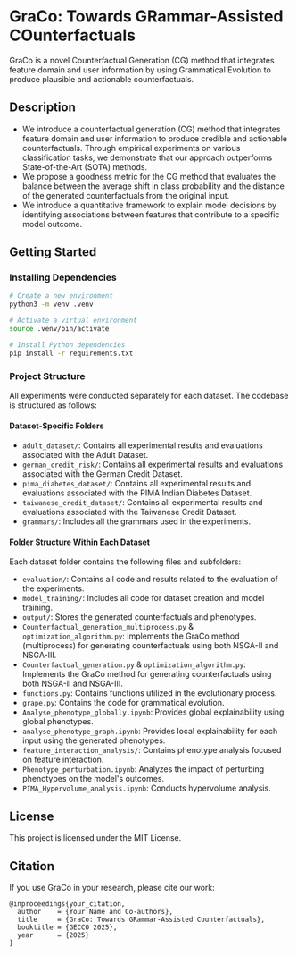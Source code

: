 
# GraCo: Towards GRammar-Assisted COunterfactuals

GraCo is a novel Counterfactual Generation (CG) method that integrates feature domain and user information by using Grammatical Evolution to produce plausible and actionable counterfactuals.

## Description

- We introduce a counterfactual generation (CG) method that integrates feature domain and user information to produce credible and actionable counterfactuals. Through empirical experiments on various classification tasks, we demonstrate that our approach outperforms State-of-the-Art (SOTA) methods.
- We propose a goodness metric for the CG method that evaluates the balance between the average shift in class probability and the distance of the generated counterfactuals from the original input.
- We introduce a quantitative framework to explain model decisions by identifying associations between features that contribute to a specific model outcome.

## Getting Started

### Installing Dependencies

```sh
# Create a new environment
python3 -m venv .venv

# Activate a virtual environment
source .venv/bin/activate

# Install Python dependencies
pip install -r requirements.txt
```

### Project Structure

All experiments were conducted separately for each dataset. The codebase is structured as follows:

#### Dataset-Specific Folders

- `adult_dataset/`: Contains all experimental results and evaluations associated with the Adult Dataset.
- `german_credit_risk/`: Contains all experimental results and evaluations associated with the German Credit Dataset.
- `pima_diabetes_dataset/`: Contains all experimental results and evaluations associated with the PIMA Indian Diabetes Dataset.
- `taiwanese_credit_dataset/`: Contains all experimental results and evaluations associated with the Taiwanese Credit Dataset.
- `grammars/`: Includes all the grammars used in the experiments.

#### Folder Structure Within Each Dataset

Each dataset folder contains the following files and subfolders:

- `evaluation/`: Contains all code and results related to the evaluation of the experiments.
- `model_training/`: Includes all code for dataset creation and model training.
- `output/`: Stores the generated counterfactuals and phenotypes.
- `Counterfactual_generation_multiprocess.py` & `optimization_algorithm.py`: Implements the GraCo method (multiprocess) for generating counterfactuals using both NSGA-II and NSGA-III.
- `Counterfactual_generation.py` & `optimization_algorithm.py`: Implements the GraCo method for generating counterfactuals using both NSGA-II and NSGA-III.
- `functions.py`: Contains functions utilized in the evolutionary process.
- `grape.py`: Contains the code for grammatical evolution.
- `Analyse_phenotype_globally.ipynb`: Provides global explainability using global phenotypes.
- `analyse_phenotype_graph.ipynb`: Provides local explainability for each input using the generated phenotypes.
- `feature_interaction_analysis/`: Contains phenotype analysis focused on feature interaction.
- `Phenotype_perturbation.ipynb`: Analyzes the impact of perturbing phenotypes on the model's outcomes.
- `PIMA_Hypervolume_analysis.ipynb`: Conducts hypervolume analysis.

## License

This project is licensed under the MIT License.

## Citation

If you use GraCo in your research, please cite our work:

```
@inproceedings{your_citation,
  author    = {Your Name and Co-authors},
  title     = {GraCo: Towards GRammar-Assisted Counterfactuals},
  booktitle = {GECCO 2025},
  year      = {2025}
}
```


